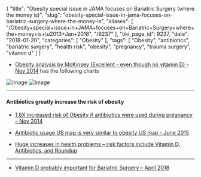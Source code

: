 {
    "title": "Obesity special issue in JAMA focuses on Bariatric Surgery (where the money is)",
    "slug": "obesity-special-issue-in-jama-focuses-on-bariatric-surgery-where-the-money-is",
    "aliases": [
        "/Obesity+special+issue+in+JAMA+focuses+on+Bariatric+Surgery+where+the+money+is+\u2013+Jan+2018",
        "/9237"
    ],
    "tiki_page_id": 9237,
    "date": "2018-01-20",
    "categories": [
        "Obesity"
    ],
    "tags": [
        "Obesity",
        "antibiotics",
        "bariatric surgery",
        "health risk",
        "obesity",
        "pregnancy",
        "trauma surgery",
        "vitamin d"
    ]
}


* [Obesity analysis by McKinsey (Excellent - even though no vitamin D) - Nov 2014](/posts/obesity-analysis-by-mckinsey-excellent-even-though-no-vitamin-d) has the following charts

<img src="https://d378j1rmrlek7x.cloudfront.net/attachments/jpeg/mckinsey-3.jpg" alt="image">

<img src="https://d378j1rmrlek7x.cloudfront.net/attachments/jpeg/mckinsey-burden.jpg" alt="image">

---

#### Antibiotics greatly increase the risk of obesity

* [1.8X increased risk of Obesity if antibiotics were used during pregnancy – Nov 2014](/posts/18x-increased-risk-of-obesity-if-antibiotics-were-used-during-pregnancy)

* [Antibiotic usage US map is very similar to obesity US map - June 2015](/posts/antibiotic-usage-us-map-is-very-similar-to-obesity-us-map)

* [Huge increases in health problems – risk factors include Vitamin D, Antibiotics, and Roundup](/posts/huge-increases-in-health-problems-risk-factors-include-vitamin-d-antibiotics-and-roundup)

---

* [Vitamin D probably important for Bariatric Surgery – April 2018](/posts/vitamin-d-probably-important-for-bariatric-surgery)

</div>